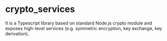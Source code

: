 # crypto_services
It is a Typescript library based on standard Node.js crypto module and exposes high-level services (e.g. symmetric encryption, key exchange, key derivation).
